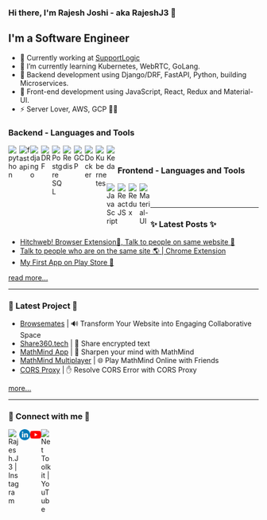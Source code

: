### Hi there, I'm Rajesh Joshi - aka **RajeshJ3** 👋

## I'm a Software Engineer

- 🌱 Currently working at [SupportLogic](https://www.supportlogic.com/)
- 🔭 I’m currently learning Kubernetes, WebRTC, GoLang.
- 👯 Backend development using Django/DRF, FastAPI, Python, building Microservices.
- 🥅 Front-end development using JavaScript, React, Redux and Material-UI.
- ⚡ Server Lover, AWS, GCP 🤩🤩

### Backend - Languages and Tools

<img align="left" alt="python" width="22px" src="https://github.com/RajeshJ3/RajeshJ3/assets/41537758/553dcadc-8dff-482a-85c5-1615baeeee42" />
<img align="left" alt="fastapi" width="22px" border-radius="50%" src="https://github.com/RajeshJ3/RajeshJ3/assets/41537758/43711083-e6f7-445f-b379-b4755cc59a6a" />
<img align="left" alt="django" width="22px" src="https://github.com/RajeshJ3/RajeshJ3/assets/41537758/1d388a76-b0ab-4e97-ae8a-191b41949022" />
<img align="left" alt="DRF" width="22px" src="https://github.com/RajeshJ3/RajeshJ3/assets/41537758/c94e1cb7-08e8-4aa3-81f3-095eb76aced7" />
<img align="left" alt="PostgreSQL" width="22px" src="https://github.com/RajeshJ3/RajeshJ3/assets/41537758/527f0d1d-6458-4b75-812e-690fc3d371b2" />
<img align="left" alt="Redis" width="22px" src="https://github.com/RajeshJ3/RajeshJ3/assets/41537758/17ae9f28-ccde-4f15-9fed-45d2119297d4" />
<img align="left" alt="GCP" width="22px" src="https://github.com/RajeshJ3/RajeshJ3/assets/41537758/30f930e5-c333-4a9c-bc97-ff44ca97370e" />
<img align="left" alt="Docker" width="22px" src="https://github.com/RajeshJ3/RajeshJ3/assets/41537758/853967a9-4280-47d1-8604-8ae875f9538c" />
<img align="left" alt="Kubernetes" width="22px" src="https://github.com/RajeshJ3/RajeshJ3/assets/41537758/1b5e3b79-41fd-40c3-b70f-51d9c07e4319" />
<img align="left" alt="Keda" width="22px" src="https://github.com/RajeshJ3/RajeshJ3/assets/41537758/e1f3cd21-0265-4c40-bd0d-2377494f036b" />

<br />

### Frontend - Languages and Tools

<img align="left" alt="JavaScript" width="22px" src="https://github.com/RajeshJ3/RajeshJ3/assets/41537758/d53a0f7d-99a1-46f1-aed3-afecec09c284" />
<img align="left" alt="ReactJS" width="22px" src="https://github.com/RajeshJ3/RajeshJ3/assets/41537758/ddb356c5-82e6-452b-a1e6-2faeece6564f" />
<img align="left" alt="Redux" width="22px" src="https://github.com/RajeshJ3/RajeshJ3/assets/41537758/36a01480-07bd-4d33-a666-312dc9c0d40c" />
<img align="left" alt="Material-UI" width="22px" src="https://github.com/RajeshJ3/RajeshJ3/assets/41537758/70eb319a-e021-4923-9cce-2fd5d7077f17" />

<br />
<br />

---

### ✨ Latest Posts ✨

- [Hitchweb! Browser Extension🧩, Talk to people on same website 🤩](https://dev.to/rajeshj3/hitchweb-browser-extension-talk-to-people-on-same-website-1ic)
- [Talk to people who are on the same site 🌎 | Chrome Extension](https://dev.to/rajeshj3/talk-to-people-who-are-on-the-same-site-chrome-extension-5hh7)
- [My First App on Play Store 🚀](https://dev.to/rajeshj3/my-first-app-on-play-store-4lk7)

[read more...](https://dev.to/rajeshj3)

---

### 🔭 Latest Project 🔭

- [Browsemates](https://www.browsemates.com/) | 🔊 Transform Your Website into Engaging Collaborative Space
- [Share360.tech](https://share360.tech/) | 💬 Share encrypted text
- [MathMind App](https://play.google.com/store/apps/details?id=com.rajeshj3.MathMind) | 🧠 Sharpen your mind with MathMind
- [MathMind Multiplayer](https://mathmind.netlify.app/) | 🌐 Play MathMind Online with Friends
- [CORS Proxy](https://rapidapi.com/joshirajesh448-emyeudCJ4Y-/api/cors-proxy1) | ✋ Resolve CORS Error with CORS Proxy

[more...](https://dev.to/rajeshj3)

---

### 🚀 Connect with me 🚀

[<img align="left" alt="Rajesh.J3 | Instagram" width="22px" src="https://github.com/RajeshJ3/RajeshJ3/assets/41537758/f39de9a9-d33c-4ec6-a2b9-37a14b7daad3" />][Twitter]
[<img align="left" alt="RajeshJ3 | LinkedIn" width="22px" src="./assets/linkedin.png" />][LinkedIn]
[<img align="left" alt="Net Toolkit | YouTube" width="22px" src="./assets/youtube.png" />][YouTube]
[<img align="left" alt="Net Toolkit | YouTube" width="22px" src="https://github.com/RajeshJ3/RajeshJ3/assets/41537758/2e69b2a8-17c1-4d7b-be70-f61d56d5d826" />][dev]

[youtube]: https://youtube.com/@stacklesstech
[Twitter]: https://twitter.com/rajesh_j3
[linkedin]: https://linkedin.com/in/RajeshJ3
[dev]: https://dev.to/rajeshj3

